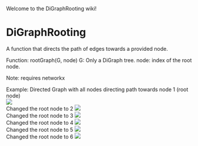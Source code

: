 Welcome to the DiGraphRooting wiki!

# DiGraphRooting
A function that directs the path of edges towards a provided node.

Function:
rootGraph(G, node)
G: Only a DiGraph tree.
node: index of the root node.

Note: requires networkx

Example:
Directed Graph with all nodes directing path towards node 1 (root node)
<br/>
![](https://raw.githubusercontent.com/sjxki92/DiGraphRooting/master/img/example_original_1.png)
<br/>
Changed the root node to 2
![](https://raw.githubusercontent.com/sjxki92/DiGraphRooting/master/img/example_root_2.png)
<br/>
Changed the root node to 3
![](https://raw.githubusercontent.com/sjxki92/DiGraphRooting/master/img/example_root_3.png)
<br/>
Changed the root node to 4
![](https://raw.githubusercontent.com/sjxki92/DiGraphRooting/master/img/example_root_4.png)
<br/>
Changed the root node to 5
![](https://raw.githubusercontent.com/sjxki92/DiGraphRooting/master/img/example_root_5.png)
<br/>
Changed the root node to 6
![](https://raw.githubusercontent.com/sjxki92/DiGraphRooting/master/img/example_root_6.png)
